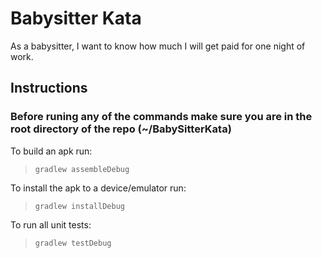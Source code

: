# Babysitter Kata
As a babysitter, I want to know how much I will get paid for one night of work.

## Instructions
### Before runing any of the commands make sure you are in the root directory of the repo (~/BabySitterKata)
To build an apk run:
>`gradlew assembleDebug`

To install the apk to a device/emulator run:
>`gradlew installDebug`

To run all unit tests:
>`gradlew testDebug`
